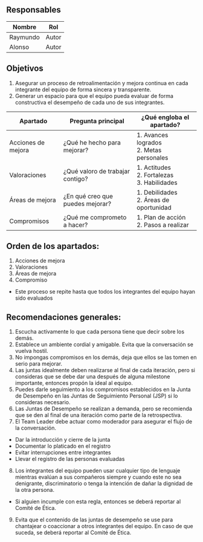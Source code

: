## Responsables
Nombre     | Rol
-----------|------------------
Raymundo   | Autor
Alonso     | Autor

## Objetivos
1. Asegurar un proceso de retroalimentación y mejora continua en cada integrante del equipo de forma sincera y transparente.
2. Generar un espacio para que el equipo pueda evaluar de forma constructiva el desempeño de cada uno de sus integrantes.

<table>
  <thead>
    <tr>
      <th>Apartado</th> 
      <th>Pregunta principal</th> 
      <th>¿Qué engloba el apartado?</th>
    </tr>
  </thead>
  <tbody>
    <tr>
      <td>Acciones de mejora</td>
      <td>¿Qué he hecho para mejorar?</td>
      <td>1. Avances logrados
          <br>
          2. Metas personales
      </td>
    </tr>
    <tr>
      <td>Valoraciones</td>
      <td>¿Qué valoro de trabajar contigo?</td>
      <td>1. Actitudes
          <br>
          2. Fortalezas
          <br>
          3. Habilidades
      </td>
    </tr>
    <tr>
      <td>Áreas de mejora</td>
      <td>¿En qué creo que puedes mejorar?</td>
      <td>1. Debilidades
          <br>
          2. Áreas de oportunidad
      </td>
    </tr>
    <tr>
      <td>Compromisos</td>
      <td>¿Qué me comprometo a hacer?</td>
      <td>1. Plan de acción
          <br>
          2. Pasos a realizar
      </td>
    </tr>
  </tbody>
</table>

## Orden de los apartados:
1. Acciones de mejora 
2. Valoraciones
3. Áreas de mejora
4. Compromiso
* Este proceso se repite hasta que todos los integrantes del equipo hayan sido evaluados

## Recomendaciones generales:
1. Escucha activamente lo que cada persona tiene que decir sobre los demás.
2. Establece un ambiente cordial y amigable. Evita que la conversación se vuelva hostil.
3. No impongas compromisos en los demás, deja que ellos se las tomen en serio para mejorar.
4. Las juntas idealmente deben realizarse al final de cada iteración, pero si consideras que se debe dar una después de alguna milestone importante, entonces propón la ideal al equipo.
5. Puedes darle seguimiento a los compromisos establecidos en la Junta de Desempeño en las Juntas de Seguimiento Personal (JSP) si lo consideras necesario.
6. Las Juntas de Desempeño se realizan a demanda, pero se recomienda que se den al final de una iteración como parte de la retrospectiva.
7. El Team Leader debe actuar como moderador para asegurar el flujo de la conversación.
* Dar la introducción y cierre de la junta
* Documentar lo platicado en el registro
* Evitar interrupciones entre integrantes
* Llevar el registro de las personas evaluadas
8. Los integrantes del equipo pueden usar cualquier tipo de lenguaje mientras evalúan a sus compañeros siempre y cuando este no sea denigrante, discriminatorio o tenga la intención de dañar la dignidad de la otra persona.
* Si alguien incumple con esta regla, entonces se deberá reportar al Comité de Ética.
9. Evita que el contenido de las juntas de desempeño se use para chantajear o coaccionar a otros integrantes del equipo. En caso de que suceda, se deberá reportar al Comité de Ética.
